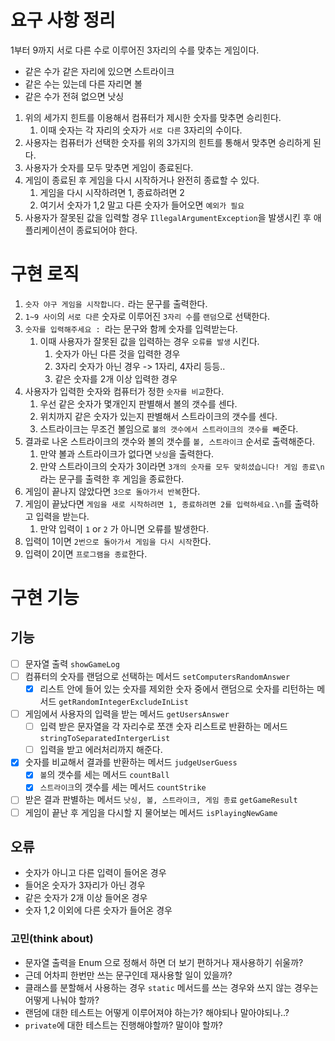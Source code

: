 # 요구 사항 정리

1부터 9까지 서로 다른 수로 이루어진 3자리의 수를 맞추는 게임이다.

* 같은 수가 같은 자리에 있으면 스트라이크
* 같은 수는 있는데 다른 자리면 볼
* 같은 수가 전혀 없으면 낫싱

1. 위의 세가지 힌트를 이용해서 컴퓨터가 제시한 숫자를 맞추면 승리힌다.
    1. 이때 숫자는 각 자리의 숫자가 `서로 다른` 3자리의 수이다.
2. 사용자는 컴퓨터가 선택한 숫자를 위의 3가지의 힌트를 통해서 맞추면 승리하게 된다.
3. 사용자가 숫자를 모두 맞추면 게임이 종료된다.
4. 게임이 종료된 후 게임을 다시 시작하거나 완전히 종료할 수 있다.
    1. 게임을 다시 시작하려면 1, 종료하려면 2
    2. 여기서 숫자가 1,2 말고 다른 숫자가 들어오면 `예외가 필요`
5. 사용자가 잘못된 값을 입력할 경우 `IllegalArgumentException`을 발생시킨 후 애플리케이션이 종료되어야 한다.

# 구현 로직

1. `숫자 야구 게임을 시작합니다.` 라는 문구를 출력한다.
2. `1~9 사이`의 `서로 다른` 숫자로 이루어진 `3자리 수`를 `랜덤`으로 선택한다.
3. `숫자를 입력해주세요 : `라는 문구와 함께 숫자를 입력받는다.
    1. 이때 사용자가 잘못된 값을 입력하는 경우 `오류를 발생` 시킨다.
        1. 숫자가 아닌 다른 것을 입력한 경우
        2. 3자리 숫자가 아닌 경우 -> 1자리, 4자리 등등..
        3. 같은 숫자를 2개 이상 입력한 경우
4. 사용자가 입력한 숫자와 컴퓨터가 정한 `숫자를 비교`한다.
    1. 우선 같은 숫자가 몇개인지 판별해서 볼의 갯수를 센다.
    2. 위치까지 같은 숫자가 있는지 판별해서 스트라이크의 갯수를 센다.
    3. 스트라이크는 무조건 볼임으로 `볼의 갯수에서 스트라이크의 갯수를 빼`준다.
5. 결과로 나온 스트라이크의 갯수와 볼의 갯수를 `볼, 스트라이크` 순서로 출력해준다.
    1. 만약 볼과 스트라이크가 없다면 `낫싱`을 출력한다.
    2. 만약 스트라이크의 숫자가 3이라면 `3개의 숫자를 모두 맞히셨습니다! 게임 종료\n` 라는 문구를 출력한 후 게임을 종료한다.
6. 게임이 끝나지 않았다면 `3으로 돌아가서 반복`한다.
7. 게임이 끝났다면 `게임을 새로 시작하려면 1, 종료하려면 2를 입력하세요.\n`를 출력하고 입력을 받는다.
    1. 만약 입력이 `1` or `2` 가 아니면 오류를 발생한다.
8. 입력이 1이면 `2번으로 돌아가서 게임을 다시 시작`한다.
9. 입력이 2이면 `프로그램을 종료`한다.

# 구현 기능

## 기능

- [ ] 문자열 출력 `showGameLog`
- [ ] 컴퓨터의 숫자를 랜덤으로 선택하는 메서드 `setComputersRandomAnswer`
    - [x] 리스트 안에 들어 있는 숫자를 제외한 숫자 중에서 랜덤으로 숫자를 리턴하는 메서드 `getRandomIntegerExcludeInList`
- [ ] 게임에서 사용자의 입력을 받는 메서드 `getUsersAnswer`
    - [ ] 입력 받은 문자열을 각 자리수로 쪼갠 숫자 리스트로 반환하는 메서드 `stringToSeparatedIntergerList`
    - [ ] 입력을 받고 에러처리까지 해준다.
- [x] 숫자를 비교해서 결과를 반환하는 메서드 `judgeUserGuess`
    - [x] `볼`의 갯수를 세는 메서드 `countBall`
    - [x] `스트라이크`의 갯수를 세는 메서드 `countStrike`
- [ ] 받은 결과 판별하는 메서드 `낫싱, 볼, 스트라이크, 게임 종료` `getGameResult`
- [ ] 게임이 끝난 후 게임을 다시할 지 물어보는 메서드 `isPlayingNewGame`

## 오류

* 숫자가 아니고 다른 입력이 들어온 경우
* 들어온 숫자가 3자리가 아닌 경우
* 같은 숫자가 2개 이상 들어온 경우
* 숫자 1,2 이외에 다른 숫자가 들어온 경우

### 고민(think about)

* 문자열 출력을 Enum 으로 정해서 하면 더 보기 편하거나 재사용하기 쉬울까?
* 근데 어차피 한번만 쓰는 문구인데 재사용할 일이 있을까?
* 클래스를 분할해서 사용하는 경우 `static` 메서드를 쓰는 경우와 쓰지 않는 경우는 어떻게 나눠야 할까?
* 랜덤에 대한 테스트는 어떻게 이루어져야 하는가? 해야되나 말아야되나..?
* `private`에 대한 테스트는 진행해야할까? 말이야 할까?